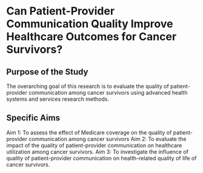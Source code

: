 # Can Patient-Provider Communication Quality Improve Healthcare Outcomes for Cancer Survivors?

## Purpose of the Study
The overarching goal of this research is to evaluate the quality of patient-provider communication among cancer survivors using advanced health systems and services research methods.

## Specific Aims
Aim 1: To assess the effect of Medicare coverage on the quality of patient-provider communication among cancer survivors
Aim 2: To evaluate the impact of the quality of patient-provider communication on healthcare utilization among cancer survivors.
Aim 3: To investigate the influence of quality of patient-provider communication on health-related quality of life of cancer survivors.

